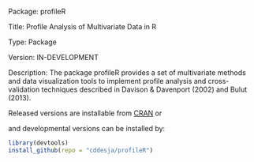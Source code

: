 Package: profileR

Title: Profile Analysis of Multivariate Data in R

Type: Package

Version: IN-DEVELOPMENT

Description: The package profileR provides a set of multivariate methods and data visualization tools 
    to implement profile analysis and cross-validation techniques described 
    in Davison & Davenport (2002) and Bulut (2013).

Released versions are installable from [CRAN](http://cran.r-project.org/web/packages/profileR/index.html) or

and developmental versions can be installed by:

```R
library(devtools)
install_github(repo = "cddesja/profileR")
```

